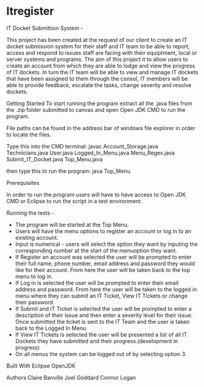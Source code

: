 # Itregister
IT Docket Submittion System -

This project has been created at the request of our client to create an IT docket submission system for their staff and IT team to be able to report, access and respond to issues staff are facing with their equiptment, local or server systems and programs. The aim of this project it to allow users to create an account from which they are able to lodge and view the progress of IT dockets. In turn the IT team will be able to view and manage IT dockets that have been assigned to them through the consol, IT members will be able to provide feedback, escalate the tasks, change severity and resolve dockets. 

Getting Started
To start running the program extract all the .java files from the .zip folder submitted to canvas and open Open JDK CMD to run the program. 

File paths can be found in the address bar of windows file explorer in order to locate the files.

Type this into the CMD terminal:
javac Account_Storage.java Technicians.java User.java Logged_In_Menu.java Menu_Regex.java Submit_IT_Docket.java Top_Menu.java

then type this to run the program:
java Top_Menu

Prerequisites

In order to run the program users will have to have access to Open JDK CMD or Eclipse to run the script in a test environment.

Running the tests - 

 - The program will be started at the Top Menu.
 - Users will have the menu options to register an account or log in to an existing account.
 - Input is numerical - users will select the option they want by inputing the corresponding number at the start of the menuoption they want.
 - If Register an account was selected the user will be prompted to enter their full name, phone number, email address and password they would like for their account. From here the user will be taken back to the top menu to log in.
 - If Log in is selected the user will be prompted to enter their email address and password. From here the user will be taken to the logged in menu where they can submit an IT Ticket, View IT Tickets or change their password.
 - If Submit and IT Ticket is selected the user will be prompted to enter a description of their issue and then enter a severity level for their issue. Once submitted the ticket is sent to the IT Team and the user is taken back to the Logged In Menu
 - If View IT Tickets is selected the user will be presented a list of all IT Dockets they have submitted and their progress.(development in progress)
 - On all menus the system can be logged out of by selecting option 3.

Built With
Eclipse
OpenJDK

Authors
Claire Banville
Joel Goddard
Connor Logan
